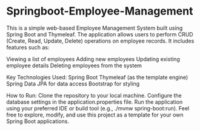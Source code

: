 # Springboot-Employee-Management
This is a simple web-based Employee Management System built using Spring Boot and Thymeleaf. The application allows users to perform CRUD (Create, Read, Update, Delete) operations on employee records. It includes features such as:

Viewing a list of employees
Adding new employees
Updating existing employee details
Deleting employees from the system

Key Technologies Used:
Spring Boot
Thymeleaf (as the template engine)
Spring Data JPA for data access
Bootstrap for styling

How to Run:
Clone the repository to your local machine.
Configure the database settings in the application.properties file.
Run the application using your preferred IDE or build tool (e.g., ./mvnw spring-boot:run).
Feel free to explore, modify, and use this project as a template for your own Spring Boot applications.
